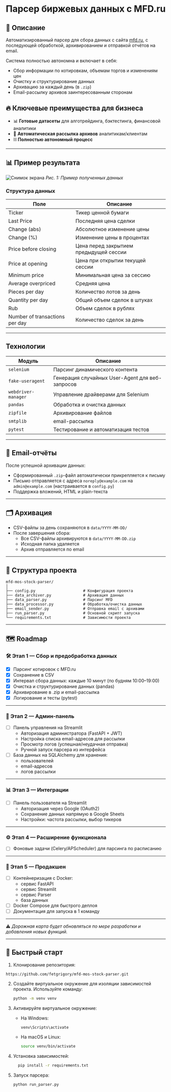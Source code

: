# Парсер биржевых данных с MFD.ru

## 📌 Описание
Автоматизированный парсер для сбора данных с сайта [mfd.ru](https://mfd.ru/marketdata/?id=5&mode=0), с последующей обработкой, архивированием и отправкой отчётов на email.

Система полностью автономна и включает в себя:
- Сбор информации по котировкам, объемам торгов и изменениям цен
- Очистку и структурирование данных
- Архивацию за каждый день (в `.zip`)
- Email-рассылку архивов заинтересованным сторонам

## 🔥 Ключевые преимущества для бизнеса
- 📊 **Готовые датасеты** для алготрейдинга, бэктестинга, финансовой аналитики
- 📨 **Автоматическая рассылка архивов** аналитикам/клиентам
- ⛓ **Полностью автономный процесс**

---

## 📊 Пример результата
![Снимок экрана](https://github.com/user-attachments/assets/b59d4643-c1e4-4cf6-883a-3e8c8ce7fa1a)
*Рис. 1: Пример полученных данных*

### Структура данных
Поле | Описание
-----|---------
Ticker | Тикер ценной бумаги
Last Price | Последняя цена сделки
Change (abs)|  Абсолютное изменение цены
Change (%) | Изменение цены в процентах
Price before closing | Цена перед закрытием предыдущей сессии
Price at opening |  Цена при открытии текущей сессии
Minimum price |   Минимальная цена за сессию
Average overpriced |    Средняя цена
Pieces per day |    Количество лотов за день
Quantity per day | Общий объем сделок в штуках
Rub         | Объем сделок в рублях
Number of transactions per day | Количество сделок за день

---


## Технологии

| Модуль          | Описание                          |
|-----------------|-----------------------------------|
| `selenium`      | Парсинг динамического контента|
| `fake-useragent`| Генерация случайных User-Agent для веб-запросов|
| `webdriver-manager`| Управление драйверами для Selenium|
| `pandas`| Обработка и очистка данных|
| `zipfile`| Архивирование файлов|
| `smtplib`| email-рассылка|
| `pytest`| Тестирование и автоматизация тестов|
---

## 📨 Email-отчёты

После успешной архивации данных:
- Сформированный `.zip`-файл автоматически прикрепляется к письму
- Письмо отправляется с адреса `noreply@example.com` на `admin@example.com` (настраивается в `config.py`)
- Поддержка вложений, HTML и plain-текста

---

## 🗂 Архивация

- CSV-файлы за день сохраняются в `data/YYYY-MM-DD/`
- После завершения сбора:
  - Все CSV-файлы архивируются в `data/YYYY-MM-DD.zip`
  - Исходная папка удаляется
  - Архив отправляется по email

---
## 📁 Структура проекта
```text
mfd-mos-stock-parser/
│
├── config.py                     # Конфигурация проекта
├── data_archiver.py              # Архивация данных
├── data_parser.py                # Парсинг MFD
├── data_processor.py             # Обработка/очистка данных
├── email_sender.py               # Отправка email с архивами
├── run_parser.py                 # Основной скрипт запуска
└── requirements.txt              # Зависимости проекта
```
---
## 🗺 Roadmap

### 🛠 Этап 1 — Сбор и предобработка данных
- [x] Парсинг котировок с MFD.ru   
- [x] Сохранение в CSV
- [x] Интервал сбора данных: каждые 10 минут (по будням 10:00–19:00)
- [x] Очистка и структурирование данных (pandas)  
- [x] Архивирование в .zip и email-рассылка  
- [x] Логирование и тесты (pytest)  

---

### 🔑 Этап 2 — Админ-панель
- [ ] Панель управления на Streamlit  
    - Авторизация администратора (FastAPI + JWT)  
    - Настройка списка email-адресов для рассылки  
    - Просмотр логов (успешная/неудачная отправка)  
    - Ручной запуск парсера из интерфейса  
- [ ] База данных на SQLAlchemy для хранения:  
    - пользователей  
    - email-адресов  
    - логов рассылки  

---

### 📊 Этап 3 — Интеграции
- [ ] Панель пользователя на Streamlit  
    - Авторизация через Google (OAuth2)  
    - Сохранение данных напрямую в Google Sheets  
    - Настройки: частота рассылки, выбор тикеров  
  

---

### ⚙️ Этап 4 — Расширение функционала
- [ ] Фоновые задачи (Celery/APScheduler) для парсинга по расписанию  
---

### 🐳 Этап 5 — Продакшен
- [ ] Контейнеризация с Docker:  
  - сервис FastAPI  
  - сервис Streamlit  
  - сервис Parser  
  - база данных  
- [ ] Docker Compose для быстрого деплоя  
- [ ] Документация для запуска в 1 команду  

---

⚠️ *Дорожная карта будет обновляться по мере разработки и добавления новых функций.*

---

## 🚀 Быстрый старт
1. Клонирование репозитория:
 ```
https://github.com/fetgrigory/mfd-mos-stock-parser.git
   ```
2. Создайте виртуальное окружение для изоляции зависимостей проекта. 
   Используйте команду:
   ```bash
   python -m venv venv
   ```

3. Активируйте виртуальное окружение:
   - На Windows:
     ```bash
     venv\Scripts\activate
     ```
   - На macOS и Linux:
     ```bash
     source venv/bin/activate
     ```
4. Установка зависимостей:
   ```bash
     pip install -r requirements.txt
     ```
5. Запуск парсера:
   ```bash
   python run_parser.py
   ```
